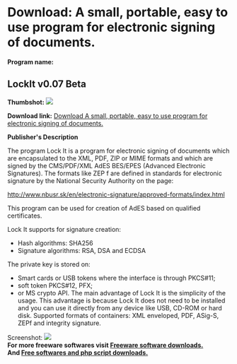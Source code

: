 # Download: A small, portable, easy to use program for electronic signing of documents.

**Program name:**

## LockIt v0.07 Beta

  
**Thumbshot:** ![](http://www.freewarefiles.com/screenshot/lock_itb_md.jpg)   
  
**Download link:** [Download A small, portable, easy to use program for electronic signing of documents.](http://freesoftwares.boysofts.com/LockIt_program_62461.html)  
  


**Publisher's Description**  
  


The program Lock It is a program for electronic signing of documents which are encapsulated to the XML, PDF, ZIP or MIME formats and which are signed by the CMS/PDF/XML AdES BES/EPES (Advanced Electronic Signatures). The formats like ZEP f are defined in standards for electronic signature by the National Security Authority on the page: 

http://www.nbusr.sk/en/electronic-signature/approved-formats/index.html

This program can be used for creation of AdES based on qualified certificates.

Lock It supports for signature creation:

  * Hash algorithms: SHA256 
  * Signature algorithms: RSA, DSA and ECDSA 

The private key is stored on: 

  * Smart cards or USB tokens where the interface is through PKCS#11; 
  * soft token PKCS#12, PFX; 
  * or MS crypto API. 
The main advantage of Lock It is the simplicity of the usage. This advantage is because Lock It does not need to be installed and you can use it directly from any device like USB, CD-ROM or hard disk. Supported formats of containers: XML enveloped, PDF, ASig-S, ZEPf and integrity signature. 

  
  
Screenshot: ![](http://www.freewarefiles.com/screenshot/lock_itb.jpg)   
**For more freeware softwares visit [Freeware software downloads.](http://freesoftwares.boysofts.com/)**   
**And [Free softwares and php script downloads.](http://www.boysofts.com/)**
